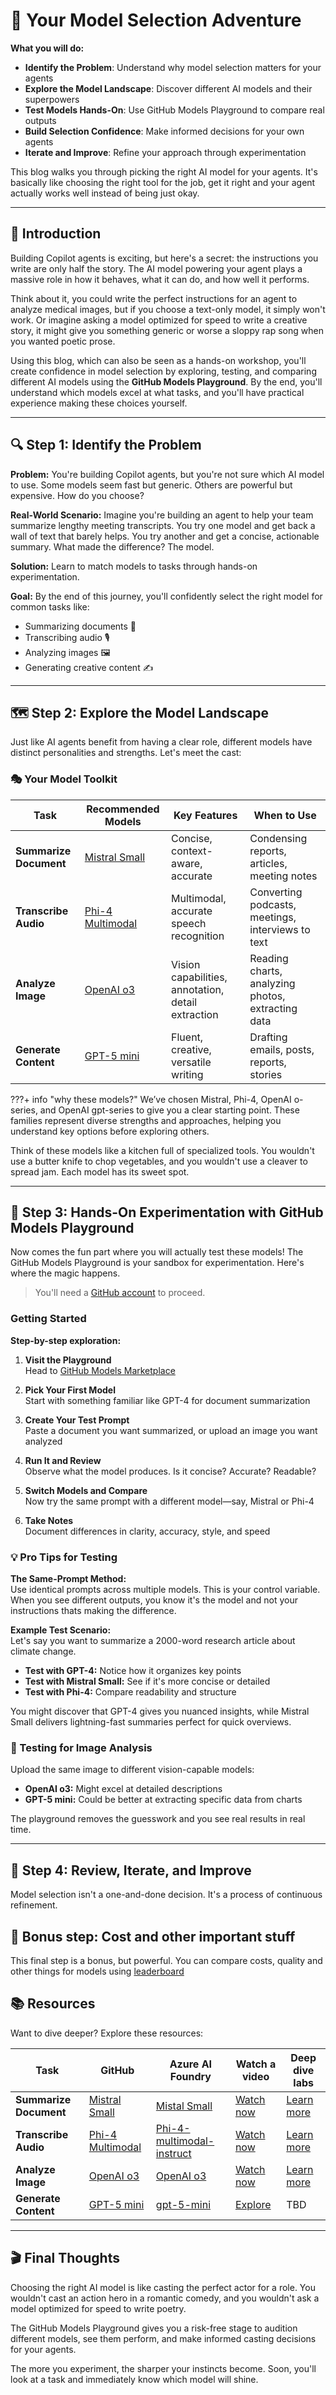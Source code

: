 # 🎯 Your Model Selection Adventure

**What you will do:**

- **Identify the Problem**: Understand why model selection matters for your agents
- **Explore the Model Landscape**: Discover different AI models and their superpowers
- **Test Models Hands-On**: Use GitHub Models Playground to compare real outputs
- **Build Selection Confidence**: Make informed decisions for your own agents
- **Iterate and Improve**: Refine your approach through experimentation

This blog walks you through picking the right AI model for your agents. It's basically like choosing the right tool for the job, get it right and your agent actually works well instead of being just okay.

---

## 📖 Introduction

Building Copilot agents is exciting, but here's a secret: the instructions you write are only half the story. The AI model powering your agent plays a massive role in how it behaves, what it can do, and how well it performs.

Think about it, you could write the perfect instructions for an agent to analyze medical images, but if you choose a text-only model, it simply won't work. Or imagine asking a model optimized for speed to write a creative story, it might give you something generic or worse a sloppy rap song when you wanted poetic prose.

Using this blog,  which can also be seen as a hands-on workshop, you'll create confidence in model selection by exploring, testing, and comparing different AI models using the **GitHub Models Playground**. By the end, you'll understand which models excel at what tasks, and you'll have practical experience making these choices yourself.

---

## 🔍 Step 1: Identify the Problem

**Problem:** You're building Copilot agents, but you're not sure which AI model to use. Some models seem fast but generic. Others are powerful but expensive. How do you choose?

**Real-World Scenario:** Imagine you're building an agent to help your team summarize lengthy meeting transcripts. You try one model and get back a wall of text that barely helps. You try another and get a concise, actionable summary. What made the difference? The model.

**Solution:** Learn to match models to tasks through hands-on experimentation.

**Goal:** By the end of this journey, you'll confidently select the right model for common tasks like:

- Summarizing documents 📄
- Transcribing audio 🎙️
- Analyzing images 🖼️
- Generating creative content ✍️

---

## 🗺️ Step 2: Explore the Model Landscape

Just like AI agents benefit from having a clear role, different models have distinct personalities and strengths. Let's meet the cast:

### 🎭 Your Model Toolkit

| Task | Recommended Models | Key Features | When to Use |
|------|-------------------|--------------|-------------|
| **Summarize Document** | [Mistral Small](https://github.com/marketplace/models/azureml-mistral/mistral-small-2503)| Concise, context-aware, accurate | Condensing reports, articles, meeting notes |
| **Transcribe Audio** | [Phi-4 Multimodal](https://github.com/marketplace/models/azureml/Phi-4-multimodal-instruct)| Multimodal, accurate speech recognition | Converting podcasts, meetings, interviews to text |
| **Analyze Image** | [OpenAI o3](https://github.com/marketplace/models/azure-openai/o3) | Vision capabilities, annotation, detail extraction | Reading charts, analyzing photos, extracting data |
| **Generate Content** | [GPT-5 mini](https://github.com/marketplace/models/azure-openai/gpt-5-mini) | Fluent, creative, versatile writing | Drafting emails, posts, reports, stories |

???+ info "why these models?"
     We’ve chosen Mistral, Phi-4, OpenAI o-series, and OpenAI gpt-series to give you a clear starting point. These families represent diverse strengths and approaches, helping you understand key options before exploring others.


Think of these models like a kitchen full of specialized tools. You wouldn't use a butter knife to chop vegetables, and you wouldn't use a cleaver to spread jam. Each model has its sweet spot.

---

## 🧪 Step 3: Hands-On Experimentation with GitHub Models Playground

Now comes the fun part where you will actually test these models! The GitHub Models Playground is your sandbox for experimentation. Here's where the magic happens.

> You'll need a [GitHub account](https://github.com/signup) to proceed. 

### Getting Started

**Step-by-step exploration:**

1. **Visit the Playground**  
   Head to [GitHub Models Marketplace](https://github.com/marketplace/models)

2. **Pick Your First Model**  
   Start with something familiar like GPT-4 for document summarization

3. **Create Your Test Prompt**  
   Paste a document you want summarized, or upload an image you want analyzed

4. **Run It and Review**  
   Observe what the model produces. Is it concise? Accurate? Readable?

5. **Switch Models and Compare**  
   Now try the same prompt with a different model—say, Mistral or Phi-4

6. **Take Notes**  
   Document differences in clarity, accuracy, style, and speed

### 💡 Pro Tips for Testing

**The Same-Prompt Method:**  
Use identical prompts across multiple models. This is your control variable. When you see different outputs, you know it's the model and not your instructions thats making the difference.

**Example Test Scenario:**  
Let's say you want to summarize a 2000-word research article about climate change.

- **Test with GPT-4:** Notice how it organizes key points
- **Test with Mistral Small:** See if it's more concise or detailed
- **Test with Phi-4:** Compare readability and structure

You might discover that GPT-4 gives you nuanced insights, while Mistral Small delivers lightning-fast summaries perfect for quick overviews.

### 🎨 Testing for Image Analysis

Upload the same image to different vision-capable models:

- **OpenAI o3:** Might excel at detailed descriptions
- **GPT-5 mini:** Could be better at extracting specific data from charts

The playground removes the guesswork and you see real results in real time.

---

## 🔄 Step 4: Review, Iterate, and Improve

Model selection isn't a one-and-done decision. It's a process of continuous refinement.


## 🚀 Bonus step: Cost and other important stuff

 This final step is a bonus, but powerful.
You can compare costs, quality and other things for models using [leaderboard](https://ai.azure.com/explore/models/leaderboard)

## 📚 Resources

Want to dive deeper? Explore these resources:

| Task | GitHub  |Azure AI Foundry | Watch a video | Deep dive labs |
|------|-------------------|--------------|-------------|-------------|
| **Summarize Document** | [Mistral Small](https://github.com/marketplace/models/azureml-mistral/mistral-small-2503)|[Mistal Small](https://ai.azure.com/explore/models/Mistral-small/version/1/registry/azureml-mistral?tid=3724f11b-e7b2-41d9-92a6-05ff649e1c18)| [Watch now](https://www.youtube.com/watch?v=tqOecUt_wCc&list=PLmsFUfdnGr3wzz6a4E-Szksg92JPng-AL&index=5&pp=iAQB) | [Learn more](https://github.com/microsoft/Build25-LAB324) |
| **Transcribe Audio** | [Phi-4 Multimodal](https://github.com/marketplace/models/azureml/Phi-4-multimodal-instruct)|[Phi-4-multimodal-instruct](https://ai.azure.com/explore/models/Phi-4-multimodal-instruct/version/2/registry/azureml?tid=3724f11b-e7b2-41d9-92a6-05ff649e1c18)| [Watch now](https://www.youtube.com/watch?v=VLQKZq8L9Uk&list=PLmsFUfdnGr3wzz6a4E-Szksg92JPng-AL&index=2) | [Learn more](https://github.com/microsoft/PhiCookBook/blob/main/md/02.Application/05.Audio/Phi4/Transciption/README.md) |
| **Analyze Image** | [OpenAI o3](https://github.com/marketplace/models/azure-openai/o3) | [OpenAI o3](https://ai.azure.com/explore/models/o3/version/2025-04-16/registry/azure-openai?tid=3724f11b-e7b2-41d9-92a6-05ff649e1c18)|[Watch now](https://www.youtube.com/watch?v=ffxUEenM4B8&list=PLmsFUfdnGr3wzz6a4E-Szksg92JPng-AL&index=12&pp=iAQB)| [Learn more](https://github.com/microsoft/BUILD25-LAB333) |
| **Generate Content** | [GPT-5 mini](https://github.com/marketplace/models/azure-openai/gpt-5-mini) |[gpt-5-mini](https://ai.azure.com/explore/models/gpt-5-mini/version/2025-08-07/registry/azure-openai?tid=3724f11b-e7b2-41d9-92a6-05ff649e1c18) | [Explore](https://techcommunity.microsoft.com/blog/azure-ai-foundry-blog/introducing-model-mondays-%E2%80%93-your-ai-model-power-up/4390773)| TBD |

---

## 🎬 Final Thoughts

Choosing the right AI model is like casting the perfect actor for a role. You wouldn't cast an action hero in a romantic comedy, and you wouldn't ask a model optimized for speed to write poetry.

The GitHub Models Playground gives you a risk-free stage to audition different models, see them perform, and make informed casting decisions for your agents.

The more you experiment, the sharper your instincts become. Soon, you'll look at a task and immediately know which model will shine.

